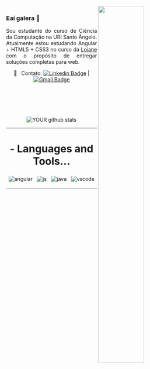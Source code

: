 
  <img src="https://media.giphy.com/media/ZVik7pBtu9dNS/giphy.gif" width="50%" align="right" >


### Eaí galera 👋
<p align="justify">Sou estudante do curso de Ciência da Computação na URI Santo Ângelo.
Atualmente estou estudando Angular + HTML5 + CSS3 no curso da
<a href="https://github.com/loiane">Loiane</a>
com o propósito de entregar soluções completas para web.</p>


<div align="center">

:email: &nbsp; Contato: [![Linkedin Badge](https://img.shields.io/badge/-LinkedIn-blue?style=flat-square&logo=Linkedin&logoColor=white&link=https://www.linkedin.com/in/nathan-heinzmann-616216141/)](https://www.linkedin.com/in/nathan-heinzmann-616216141/) 
| 
[![Gmail Badge](https://img.shields.io/badge/-Gmail-c14438?style=flat-square&logo=Gmail&logoColor=white&link=mailto:nathanhph@gmail.com)](mailto:nathanhph@gmail.com)

<br><br>

<br>


   ![YOUR github stats](https://github-readme-stats.vercel.app/api?username=nathanheinzmann&show_icons=true&theme=radical)

</div>


***

<h1 align="center"> - Languages and Tools... </h1>

<p align="center">
  
  <img src="https://github.com/Quadrified/Quadrified/blob/master/assets/svg/dev/frameworks/ angular.svg" alt="angular" style="vertical-align:top; margin:4px">
  <img src="https://github.com/Quadrified/Quadrified/blob/master/assets/svg/dev/languages/html.svg" alt="js" style="vertical-align:top; margin:4px">
  <img src="https://github.com/Quadrified/Quadrified/blob/master/assets/svg/dev/languages/js.svg" alt="java" style="vertical-align:top; margin:4px">
  <img src="https://github.com/Quadrified/Quadrified/blob/master/assets/svg/dev/tools/visualstudio_code.svg" alt="vscode" style="vertical-align:top; margin:4px">

---

</p>




